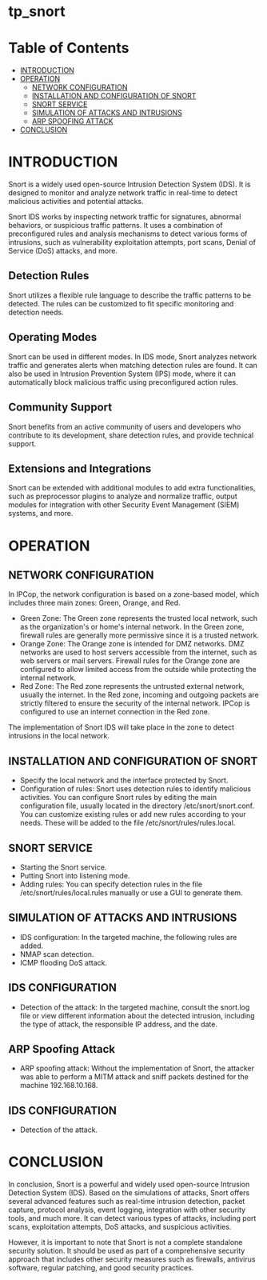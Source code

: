 # tp_snort

# Table of Contents

- [INTRODUCTION](#introduction)
- [OPERATION](#operation)
  - [NETWORK CONFIGURATION](#network-configuration)
  - [INSTALLATION AND CONFIGURATION OF SNORT](#installation-and-configuration-of-snort)
  - [SNORT SERVICE](#snort-service)
  - [SIMULATION OF ATTACKS AND INTRUSIONS](#simulation-of-attacks-and-intrusions)
  - [ARP SPOOFING ATTACK](#arp-spoofing-attack)
- [CONCLUSION](#conclusion)

# INTRODUCTION

Snort is a widely used open-source Intrusion Detection System (IDS). It is designed to monitor and analyze network traffic in real-time to detect malicious activities and potential attacks.

Snort IDS works by inspecting network traffic for signatures, abnormal behaviors, or suspicious traffic patterns. It uses a combination of preconfigured rules and analysis mechanisms to detect various forms of intrusions, such as vulnerability exploitation attempts, port scans, Denial of Service (DoS) attacks, and more.

## Detection Rules

Snort utilizes a flexible rule language to describe the traffic patterns to be detected. The rules can be customized to fit specific monitoring and detection needs.

## Operating Modes

Snort can be used in different modes. In IDS mode, Snort analyzes network traffic and generates alerts when matching detection rules are found. It can also be used in Intrusion Prevention System (IPS) mode, where it can automatically block malicious traffic using preconfigured action rules.

## Community Support

Snort benefits from an active community of users and developers who contribute to its development, share detection rules, and provide technical support.

## Extensions and Integrations

Snort can be extended with additional modules to add extra functionalities, such as preprocessor plugins to analyze and normalize traffic, output modules for integration with other Security Event Management (SIEM) systems, and more.

# OPERATION

## NETWORK CONFIGURATION

In IPCop, the network configuration is based on a zone-based model, which includes three main zones: Green, Orange, and Red.

- Green Zone: The Green zone represents the trusted local network, such as the organization's or home's internal network. In the Green zone, firewall rules are generally more permissive since it is a trusted network.
- Orange Zone: The Orange zone is intended for DMZ networks. DMZ networks are used to host servers accessible from the internet, such as web servers or mail servers. Firewall rules for the Orange zone are configured to allow limited access from the outside while protecting the internal network.
- Red Zone: The Red zone represents the untrusted external network, usually the internet. In the Red zone, incoming and outgoing packets are strictly filtered to ensure the security of the internal network. IPCop is configured to use an internet connection in the Red zone.



The implementation of Snort IDS will take place in the zone to detect intrusions in the local network.

## INSTALLATION AND CONFIGURATION OF SNORT

- Specify the local network and the interface protected by Snort.
- Configuration of rules: Snort uses detection rules to identify malicious activities. You can configure Snort rules by editing the main configuration file, usually located in the directory /etc/snort/snort.conf. You can customize existing rules or add new rules according to your needs. These will be added to the file /etc/snort/rules/rules.local.

## SNORT SERVICE

- Starting the Snort service.
- Putting Snort into listening mode.
- Adding rules: You can specify detection rules in the file /etc/snort/rules/local.rules manually or use a GUI to generate them.

## SIMULATION OF ATTACKS AND INTRUSIONS

- IDS configuration: In the targeted machine, the following rules are added.
- NMAP scan detection.
- ICMP flooding DoS attack.

## IDS CONFIGURATION

- Detection of the attack: In the targeted machine, consult the snort.log file or view different information about the detected intrusion, including the type of attack, the responsible IP address, and the date.

## ARP Spoofing Attack

- ARP spoofing attack: Without the implementation of Snort, the attacker was able to perform a MITM attack and sniff packets destined for the machine 192.168.10.168.

## IDS CONFIGURATION

- Detection of the attack.

# CONCLUSION

In conclusion, Snort is a powerful and widely used open-source Intrusion Detection System (IDS). Based on the simulations of attacks, Snort offers several advanced features such as real-time intrusion detection, packet capture, protocol analysis, event logging, integration with other security tools, and much more. It can detect various types of attacks, including port scans, exploitation attempts, DoS attacks, and suspicious activities.

However, it is important to note that Snort is not a complete standalone security solution. It should be used as part of a comprehensive security approach that includes other security measures such as firewalls, antivirus software, regular patching, and good security practices.



